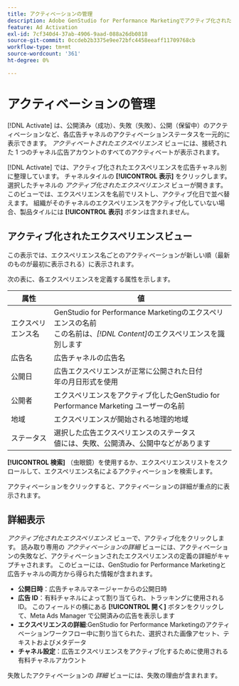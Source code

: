 ```yaml
---
title: アクティベーションの管理
description: Adobe GenStudio for Performance Marketingでアクティブ化されたエクスペリエンスを管理する方法を説明します。
feature: Ad Activation
exl-id: 7cf340d4-37ab-4906-9aad-088a26db0818
source-git-commit: 0ccdeb2b3375e9ee72bfc4458eeaff11709768cb
workflow-type: tm+mt
source-wordcount: '361'
ht-degree: 0%

---
```


# アクティベーションの管理

[!DNL Activate] は、公開済み（成功）、失敗（失敗）、公開（保留中）のアクティベーションなど、各広告チャネルのアクティベーションステータスを一元的に表示できます。 _アクティベートされたエクスペリエンス_ ビューには、接続された 1 つのチャネル広告アカウントのすべてのアクティベートが表示されます。

[!DNL Activate] では、アクティブ化されたエクスペリエンスを広告チャネル別に整理しています。 チャネルタイルの **[!UICONTROL 表示]** をクリックします。 選択したチャネルの _アクティブ化されたエクスペリエンス_ ビューが開きます。 このビューでは、エクスペリエンスを名前でリストし、アクティブ化日で並べ替えます。 組織がそのチャネルのエクスペリエンスをアクティブ化していない場合、製品タイルには **[!UICONTROL 表示]** ボタンは含まれません。

## アクティブ化されたエクスペリエンスビュー

この表示では、エクスペリエンス名ごとのアクティベーションが新しい順（最新のものが最初に表示される）に表示されます。

次の表に、各エクスペリエンスを定義する属性を示します。

| 属性 | 値 |
|------------------|---------------------------------------------------------------------------------------------|
| エクスペリエンス名 | GenStudio for Performance Marketingのエクスペリエンスの名前 <br> この名前は、_[!DNL Content]_&#x200B;のエクスペリエンスを識別します |
| 広告名 | 広告チャネルの広告名 |
| 公開日 | 広告エクスペリエンスが正常に公開された日付 <br> 年の月日形式を使用 |
| 公開者 | エクスペリエンスをアクティブ化したGenStudio for Performance Marketing ユーザーの名前 |
| 地域 | エクスペリエンスが開始される地理的地域 |
| ステータス | 選択した広告エクスペリエンスのステータス <br> 値には、失敗、公開済み、公開中などがあります |

**[!UICONTROL 検索]** （虫眼鏡）を使用するか、エクスペリエンスリストをスクロールして、エクスペリエンス名によるアクティベーションを検索します。

アクティベーションをクリックすると、アクティベーションの詳細が重点的に表示されます。

## 詳細表示

_アクティブ化されたエクスペリエンス_ ビューで、アクティブ化をクリックします。 読み取り専用の _アクティベーションの詳細_ ビューには、アクティベーションの失敗など、アクティベーションされたエクスペリエンスの定義の詳細がキャプチャされます。 このビューには、GenStudio for Performance Marketingと広告チャネルの両方から得られた情報が含まれます。

* **公開日時**：広告チャネルマネージャーからの公開日時
* **広告 ID**：有料チャネルによって割り当てられ、トラッキングに使用される ID。 このフィールドの横にある **[!UICONTROL 開く]** ボタンをクリックして、Meta Ads Manager で公開済みの広告を表示します
* **エクスペリエンスの詳細**:GenStudio for Performance Marketingのアクティベーションワークフロー中に割り当てられた、選択された画像アセット、テキストおよびメタデータ
* **チャネル設定**：広告エクスペリエンスをアクティブ化するために使用される有料チャネルアカウント

失敗したアクティベーションの _詳細_ ビューには、失敗の理由が含まれます。
